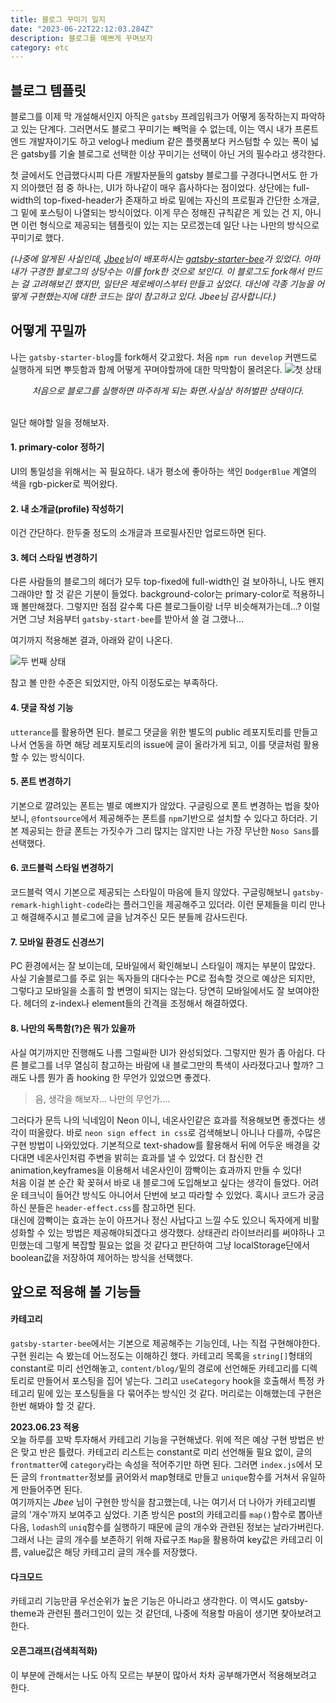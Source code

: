 ```yaml
---
title: 블로그 꾸미기 일지
date: "2023-06-22T22:12:03.284Z"
description: 블로그를 예쁘게 꾸며보자
category: etc
---
```


## 블로그 템플릿

블로그를 이제 막 개설해서인지 아직은 `gatsby` 프레임워크가 어떻게 동작하는지 파악하고 있는 단계다. 그러면서도 블로그 꾸미기는 빼먹을 수 없는데, 이는 역시 내가 프론트엔드 개발자이기도 하고 velog나 medium 같은 플랫폼보다 커스텀할 수 있는 폭이 넓은 gatsby를 기술 블로그로 선택한 이상 꾸미기는 선택이 아닌 거의 필수라고 생각한다.

첫 글에서도 언급했다시피 다른 개발자분들의 gatsby 블로그를 구경다니면서도 한 가지 의아했던 점 중 하나는, UI가 하나같이 매우 흡사하다는 점이었다. 상단에는 full-width의 top-fixed-header가 존재하고 바로 밑에는 자신의 프로필과 간단한 소개글, 그 밑에 포스팅이 나열되는 방식이었다. 이게 무슨 정해진 규칙같은 게 있는 건 지, 아니면 이런 형식으로 제공되는 템플릿이 있는 지는 모르겠는데 일단 나는 나만의 방식으로 꾸미기로 했다.

_(나중에 알게된 사실인데, [Jbee](https://jbee.io)님이 배포하시는 [gatsby-starter-bee](https://github.com/JaeYeopHan/gatsby-starter-bee)가 있었다. 아마 내가 구경한 블로그의 상당수는 이를 fork한 것으로 보인다. 이 블로그도 fork해서 만드는 걸 고려해보긴 했지만, 일단은 제로베이스부터 만들고 싶었다. 대신에 각종 기능을 어떻게 구현했는지에 대한 코드는 많이 참고하고 있다. Jbee님 감사합니다.)_

## 어떻게 꾸밀까

나는 `gatsby-starter-blog`를 fork해서 갖고왔다. 처음 `npm run develop` 커맨드로 실행하게 되면 뿌듯함과 함께 어떻게 꾸며야할까에 대한 막막함이 몰려온다.
![첫 상태](https://res.cloudinary.com/dxnnrbhbk/image/upload/v1737983313/blog/assets/blog-history-1_jn3vyd.png)

<div align=center>
<em>
처음으로 블로그를 실행하면 마주하게 되는 화면.사실상 허허벌판 상태이다.
</em>
</div>
<br />

일단 해야할 일을 정해보자.

#### 1. primary-color 정하기

UI의 통일성을 위해서는 꼭 필요하다. 내가 평소에 좋아하는 색인 `DodgerBlue` 계열의 색을 rgb-picker로 찍어왔다.

#### 2. 내 소개글(profile) 작성하기

이건 간단하다. 한두줄 정도의 소개글과 프로필사진만 업로드하면 된다.

#### 3. 헤더 스타일 변경하기

다른 사람들의 블로그의 헤더가 모두 top-fixed에 full-width인 걸 보아하니, 나도 왠지 그래야만 할 것 같은 기분이 들었다. background-color는 primary-color로 적용하니 꽤 볼만해졌다. 그렇지만 점점 갈수록 다른 블로그들이랑 너무 비슷해져가는데...? 이럴거면 그냥 처음부터 `gatsby-start-bee`를 받아서 쓸 걸 그랬나...

여기까지 적용해본 결과, 아래와 같이 나온다.

![두 번째 상태](https://res.cloudinary.com/dxnnrbhbk/image/upload/v1737983314/blog/assets/blog-history-2_ymf24b.png)

참고 볼 만한 수준은 되었지만, 아직 이정도로는 부족하다.

#### 4. 댓글 작성 기능

`utterance`를 활용하면 된다. 블로그 댓글을 위한 별도의 public 레포지토리를 만들고나서 연동을 하면 해당 레포지토리의 issue에 글이 올라가게 되고, 이를 댓글처럼 활용할 수 있는 방식이다.

#### 5. 폰트 변경하기

기본으로 깔려있는 폰트는 별로 예쁘지가 않았다. 구글링으로 폰트 변경하는 법을 찾아보니, `@fontsource`에서 제공해주는 폰트를 `npm`기반으로 설치할 수 있다고 하더라. 기본 제공되는 한글 폰트는 가짓수가 그리 많지는 않지만 나는 가장 무난한 `Noso Sans`를 선택했다.

#### 6. 코드블럭 스타일 변경하기

코드블럭 역시 기본으로 제공되는 스타일이 마음에 들지 않았다. 구글링해보니 `gatsby-remark-highlight-code`라는 플러그인을 제공해주고 있더라. 이런 문제들을 미리 만나고 해결해주시고 블로그에 글을 남겨주신 모든 분들께 감사드린다.

#### 7. 모바일 환경도 신경쓰기

PC 환경에서는 잘 보이는데, 모바일에서 확인해보니 스타일이 깨지는 부분이 많았다. 사실 기술블로그를 주로 읽는 독자들의 대다수는 PC로 접속할 것으로 예상은 되지만, 그렇다고 모바일을 소홀히 할 변명이 되지는 않는다. 당연히 모바일에서도 잘 보여야한다. 헤더의 z-index나 element들의 간격을 조정해서 해결하였다.

#### 8. 나만의 독특함(?)은 뭐가 있을까

사실 여기까지만 진행해도 나름 그럴싸한 UI가 완성되었다. 그렇지만 뭔가 좀 아쉽다. 다른 블로그를 너무 열심히 참고하는 바람에 내 블로그만의 특색이 사라졌다고나 할까? 그래도 나름 뭔가 좀 hooking 한 무언가 있었으면 좋겠다.

> 음, 생각을 해보자... 나만의 무언가....

그러다가 문득 나의 닉네임이 Neon 이니, 네온사인같은 효과를 적용해보면 좋겠다는 생각이 떠올랐다. 바로 `neon sign effect in css`로 검색해보니 아니나 다를까, 수많은 구현 방법이 나와있었다. 기본적으로 text-shadow를 활용해서 뒤에 어두운 배경을 갖다대면 네온사인처럼 주변을 밝히는 효과를 낼 수 있었다. 더 참신한 건 animation,keyframes을 이용해서 네온사인이 깜빡이는 효과까지 만들 수 있다!  
처음 이걸 본 순간 확 꽂혀서 바로 내 블로그에 도입해보고 싶다는 생각이 들었다. 어려운 테크닉이 들어간 방식도 아니어서 단번에 보고 따라할 수 있었다. 혹시나 코드가 궁금하신 분들은 `header-effect.css`를 참고하면 된다.  
대신에 깜빡이는 효과는 눈이 아프거나 정신 사납다고 느낄 수도 있으니 독자에게 비활성화할 수 있는 방법은 제공해야되겠다고 생각했다. 상태관리 라이브러리를 써야하나 고민했는데 그렇게 복잡할 필요는 없을 것 같다고 판단하여 그냥 localStorage단에서 boolean값을 저장하여 제어하는 방식을 선택했다.

## 앞으로 적용해 볼 기능들

#### 카테고리

`gatsby-starter-bee`에서는 기본으로 제공해주는 기능인데, 나는 직접 구현해야한다. 구현 원리는 슥 봤는데 어느정도는 이해하긴 했다. 카테고리 목록을 `string[]`형태의 constant로 미리 선언해놓고, `content/blog/`밑의 경로에 선언해둔 카테고리를 디렉토리로 만들어서 포스팅을 집어 넣는다. 그리고 `useCategory` hook을 호출해서 특정 카테고리 밑에 있는 포스팅들을 다 묶어주는 방식인 것 같다. 머리로는 이해했는데 구현은 한번 해봐야 할 것 같다.

**2023.06.23 적용**  
오늘 하루를 꼬박 투자해서 카테고리 기능을 구현해냈다. 위에 적은 예상 구현 방법은 반은 맞고 반은 틀렸다. 카테고리 리스트는 constant로 미리 선언해둘 필요 없이, 글의 `frontmatter`에 `category`라는 속성을 적어주기만 하면 된다. 그러면 `index.js`에서 모든 글의 `frontmatter`정보를 긁어와서 map형태로 만들고 `unique`함수를 거쳐서 유일하게 만들어주면 된다.  
여기까지는 _Jbee_ 님이 구현한 방식을 참고했는데, 나는 여기서 더 나아가 카테고리별 글의 '개수'까지 보여주고 싶었다. 기존 방식은 post의 카테고리를 `map()`함수로 뽑아낸 다음, `lodash`의 `uniq`함수를 실행하기 때문에 글의 개수와 관련된 정보는 날라가버린다. 그래서 나는 글의 개수를 보존하기 위해 자료구조 `Map`을 활용하여 key값은 카테고리 이름, value값은 해당 카테고리 글의 개수를 저장했다.

#### 다크모드

카테고리 기능만큼 우선순위가 높은 기능은 아니라고 생각한다. 이 역시도 gatsby-theme과 관련된 플러그인이 있는 것 같던데, 나중에 적용할 마음이 생기면 찾아보려고 한다.

#### 오픈그래프(검색최적화)

이 부분에 관해서는 나도 아직 모르는 부분이 많아서 차차 공부해가면서 적용해보려고 한다.
